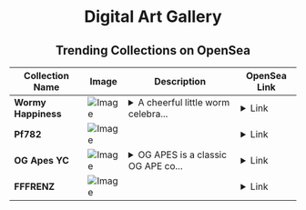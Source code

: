 <div align="center">

# Digital Art Gallery

## Trending Collections on OpenSea

| Collection Name                       | Image                                                                                     | Description                       | OpenSea Link                                                                                          |
|---------------------------------------|-------------------------------------------------------------------------------------------|-----------------------------------|--------------------------------------------------------------------------------------------------------|
| **Wormy Happiness** | ![Image](https://i.seadn.io/s/raw/files/9787b674c97b8d3729b47ed381f3563d.jpg?w=500&auto=format?w=200&auto=format) | <details><summary>A cheerful little worm celebra...</summary>A cheerful little worm celebrates life, surrounded by buzzing fly-friends! Pure joy straight from the underground!</details> | <details><summary>Link</summary>[Wormy Happiness](https://opensea.io/collection/wormy-happiness)</details> |
| **Pf782** | ![Image](https://i.seadn.io/s/raw/files/6d2969145e2d3efea8be35ef163615e0.jpg?w=500&auto=format?w=200&auto=format) |  | <details><summary>Link</summary>[Pf782](https://opensea.io/collection/pf782)</details> |
| **OG Apes YC** | ![Image](https://i.seadn.io/s/raw/files/db5732761488fa9c0f7a19d8dda23892.png?w=500&auto=format?w=200&auto=format) | <details><summary>OG APES is a classic OG APE co...</summary>OG APES is a classic OG APE collection on APE, staying true to the original punk spirit while thriving in a new digital frontier.</details> | <details><summary>Link</summary>[OG Apes YC](https://opensea.io/collection/og-apes-yc-395)</details> |
| **FFFRENZ** | ![Image](https://i.seadn.io/s/raw/files/8cf5b8b883ae8e61e92732c17987e4cd.gif?w=500&auto=format?w=200&auto=format) |  | <details><summary>Link</summary>[FFFRENZ](https://opensea.io/collection/fffrenz-298)</details> |

</div>